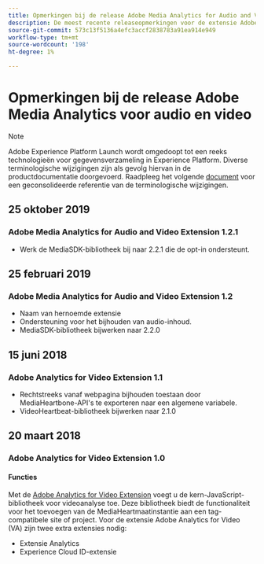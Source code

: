 ```yaml
---
title: Opmerkingen bij de release Adobe Media Analytics for Audio and Video Extension
description: De meest recente releaseopmerkingen voor de extensie Adobe Media Analytics for Audio and Video in Adobe Experience Platform.
source-git-commit: 573c13f5136a4efc3accf2838783a91ea914e949
workflow-type: tm+mt
source-wordcount: '198'
ht-degree: 1%

---
```


# Opmerkingen bij de release Adobe Media Analytics voor audio en video

>[!NOTE]
>
>Adobe Experience Platform Launch wordt omgedoopt tot een reeks technologieën voor gegevensverzameling in Experience Platform. Diverse terminologische wijzigingen zijn als gevolg hiervan in de productdocumentatie doorgevoerd. Raadpleeg het volgende [document](../../../term-updates.md) voor een geconsolideerde referentie van de terminologische wijzigingen.

## 25 oktober 2019

### Adobe Media Analytics for Audio and Video Extension 1.2.1

* Werk de MediaSDK-bibliotheek bij naar 2.2.1 die de opt-in ondersteunt.

## 25 februari 2019

### Adobe Media Analytics for Audio and Video Extension 1.2

* Naam van hernoemde extensie
* Ondersteuning voor het bijhouden van audio-inhoud.
* MediaSDK-bibliotheek bijwerken naar 2.2.0

## 15 juni 2018

### Adobe Analytics for Video Extension 1.1

* Rechtstreeks vanaf webpagina bijhouden toestaan door MediaHeartbone-API&#39;s te exporteren naar een algemene variabele.
* VideoHeartbeat-bibliotheek bijwerken naar 2.1.0

## 20 maart 2018

### Adobe Analytics for Video Extension 1.0

#### **Functies**

Met de [Adobe Analytics for Video Extension](../media-analytics/overview.md) voegt u de kern-JavaScript-bibliotheek voor videoanalyse toe. Deze bibliotheek biedt de functionaliteit voor het toevoegen van de MediaHeartmaatinstantie aan een tag-compatibele site of project. Voor de extensie Adobe Analytics for Video (VA) zijn twee extra extensies nodig:

* Extensie Analytics
* Experience Cloud ID-extensie
